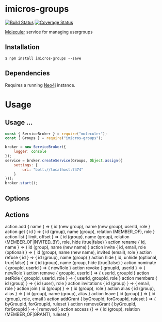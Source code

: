 # imicros-groups
[![Build Status](https://travis-ci.org/al66/imicros-groups.svg?branch=master)](https://travis-ci.org/al66/imicros-groups)
[![Coverage Status](https://coveralls.io/repos/github/al66/imicros-groups/badge.svg?branch=master)](https://coveralls.io/github/al66/imicros-groups?branch=master)

[Moleculer](https://github.com/moleculerjs/moleculer) service for managing usergroups

## Installation
```
$ npm install imicros-groups --save
```
## Dependencies
Requires a running [Neo4j](https://neo4j.com/) instance.

# Usage
## Usage ...
```js
const { ServiceBroker } = require("moleculer");
const { Groups } = require("imicros-groups");

broker = new ServiceBroker({
    logger: console
});
service = broker.createService(Groups, Object.assign({ 
    settings: { 
        uri: "bolt://localhost:7474"
    } 
}));
broker.start();


```

## Options

## Actions
action add { name } => { id (new group), name (new group), userId, role }  
action get { id } => { id (group), name (group), relation (MEMBER_OF), role  }  
action list { limit, offset } => { id (group), name (group), relation (MEMBER_OF|INVITED_BY), role, hide (true|false) }
action rename { id, name } => { id (group), name (new name) }
action invite { id, email, role (optional) } => { id (group), name (new name), invited (email), role }
action refuse { id } => { id (group), name (group) }
action hide { id, unhide (optional, true|false) } => { id (group), name (group, hide (true|false) }
action nominate { groupId, userId } => { newRole }
action revoke { groupId, userId } => { newRole }
action remove { groupId, userId } => { userId, groupId }
action setRole { groupId, userId, role } => { userId, groupId, role }
action members { id (group) } => { id (user), role }
action invitations { id (group) } => { email, role }
action join { id (group) } => { id (group), role }
action alias { id (group), alias } => { id (group), name (group), alias }
action leave { id (group) } => { id (group), role, email }
action addGrant { byGroupId, forGroupId, ruleset } => { byGroupId, forGroupId, ruleset }
action removeGrant { byGroupId, forGroupId } => { removed }
action access {} => { id (group), relation (MEMBER_OF|GRANT), ruleset }




